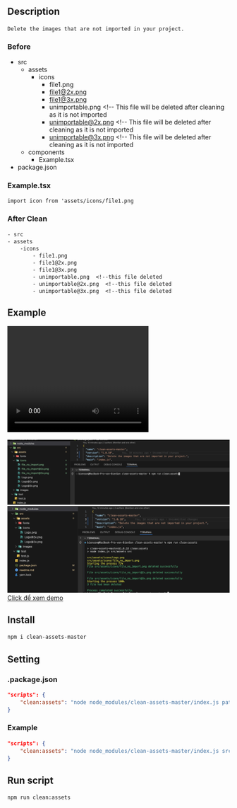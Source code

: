 ## Description
    Delete the images that are not imported in your project.
### Before
- src
    - assets
        - icons
            - file1.png
            - file1@2x.png
            - file1@3x.png
            - unimportable.png  <!-- This file will be deleted after cleaning as it is not imported 
            - unimportable@2x.png  <!-- This file will be deleted after cleaning as it is not imported
            - unimportable@3x.png  <!-- This file will be deleted after cleaning as it is not imported
    - components
        - Example.tsx
- package.json

### Example.tsx
    import icon from 'assets/icons/file1.png

### After Clean
    - src
    - assets
        -icons
            - file1.png
            - file1@2x.png
            - file1@3x.png
            - unimportable.png  <!--this file deleted 
            - unimportable@2x.png  <!--this file deleted 
            - unimportable@3x.png  <!--this file deleted 
## Example

<video width="320" height="240" controls>
  <source src="https://gemootest.s3.us-east-2.amazonaws.com/s/res/514885813225336832/2fc45cc532137c1ef5073ed2498ffb05.mp4?X-Amz-Content-Sha256=UNSIGNED-PAYLOAD&X-Amz-Algorithm=AWS4-HMAC-SHA256&X-Amz-Credential=AKIARLZICB6QQHKRCV7K%2F20240607%2Fus-east-2%2Fs3%2Faws4_request&X-Amz-Date=20240607T101643Z&X-Amz-SignedHeaders=host&X-Amz-Expires=7200&X-Amz-Signature=e9ccfb91a2335b3fd45b320546dc5afddee4cc797a2e632b3d42fbc414cfa667" type="video/mp4">
  Your browser does not support the video tag.
</video>

![Alt text](image1.png)![Alt text](image2.png)
[Click để xem demo](https://streamable.com/m9wrym)

## Install
```bash
npm i clean-assets-master
```


## Setting
### .package.json
```json
"scripts": {
    "clean:assets": "node node_modules/clean-assets-master/index.js pathImage pathSource",
}
```
### Example
```json
"scripts": {
    "clean:assets": "node node_modules/clean-assets-master/index.js src/assets src",
}
```
## Run script
```bash
npm run clean:assets
```
